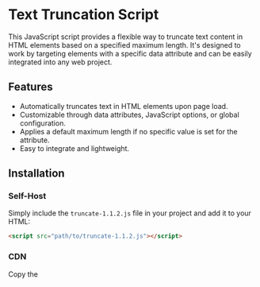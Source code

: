 # Text Truncation Script

This JavaScript script provides a flexible way to truncate text content in HTML elements based on a specified maximum length. It's designed to work by targeting elements with a specific data attribute and can be easily integrated into any web project.

## Features

- Automatically truncates text in HTML elements upon page load.
- Customizable through data attributes, JavaScript options, or global configuration.
- Applies a default maximum length if no specific value is set for the attribute.
- Easy to integrate and lightweight.

## Installation

### Self-Host
Simply include the `truncate-1.1.2.js` file in your project and add it to your HTML:
```html
<script src="path/to/truncate-1.1.2.js"></script>
```
### CDN
Copy the <script> and paste into the <head> of your page
```html
<script src="https://cdn.jsdelivr.net/gh/reduxdesign/truncate@1393c3ce1ca2cb2efa2fa5016e9eaabdc2b0e5e3/truncate-1.1.1.js"></script>
```

## Usage
### Basic Usage
To use the script, add the truncate-text attribute to your HTML elements. Set the maximum characters as the value, or leave it blank to use the default length (100 characters). The script will automatically apply truncation when the page loads:
```html
<p truncate-text="100">This is a long paragraph that will be truncated after 100 characters...</p>
<p truncate-text>This paragraph will be truncated after the default 100 characters...</p>
```
In your JavaScript, call the truncateText function without any parameters:
```javascript
truncateText();
```

### Advanced Usage
You can customize the behavior globally by setting options in a window.truncateTextOptions object before including the script:
```javascript

<script>
    // Custom attribute name and maximum length override
    window.truncateTextOptions = {
        attributeName: 'data-custom-truncate',
        defaultMaxLength: 150
    };
</script>
<script src="path/to/truncate-1.1.2.js"></script>

```

### Options
- **attributeName** (string): The attribute name to target elements for truncation (default: 'truncate-text').
- **defaultMaxLength** (number): Default maximum length used when an element's truncate-text value is not set or invalid (default: 100).

## Contributing
Contributions to this project are welcome! Please fork the repository and submit a pull request with your changes.

## License
This project is licensed under the MIT License.
